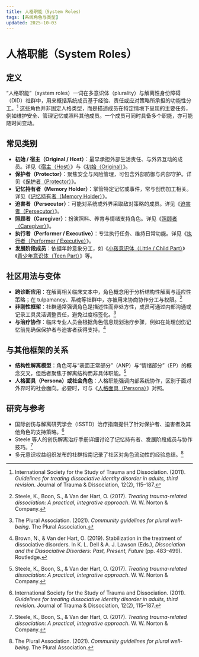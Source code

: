 ```yaml
---
title: 人格职能（System Roles）
tags: [系统角色与类型]
updated: 2025-10-03
---
```


# 人格职能（System Roles）

## 定义

“人格职能”（system roles）一词在多意识体（plurality）与解离性身份障碍（DID）社群中，用来概括系统成员基于经验、责任或应对策略所承担的功能性分工。[^isstd2011] 这些角色并非固定人格类型，而是描述成员在特定情境下呈现的主要任务，例如维护安全、管理记忆或照料其他成员。一个成员可同时具备多个职能，亦可能随时间变动。

## 常见类别

- **初始 / 宿主（Original / Host）**：最早承担外部生活责任、与外界互动的成员。详见《[宿主（Host）](entries/Host.md)》与《[初始（Original）](entries/Original.md)》。
- **保护者（Protector）**：聚焦安全与风险管理，可包含外部防御与内部守护。详见《[保护者（Protector）](entries/Protector.md)》。
- **记忆持有者（Memory Holder）**：掌管特定记忆或事件，常与创伤加工相关。详见《[记忆持有者（Memory Holder）](entries/Memory-Holder.md)》。
- **迫害者（Persecutor）**：可能对系统或外界采取敌对策略的成员。详见《[迫害者（Persecutor）](entries/Persecutor.md)》。
- **照顾者（Caregiver）**：扮演照料、养育与情绪支持角色。详见《[照顾者（Caregiver）](entries/Caregiver.md)》。
- **执行者（Performer / Executive）**：专注执行任务、维持日常功能。详见《[执行者（Performer / Executive）](entries/Performer-Executive.md)》。
- **发展阶段成员**：依据年龄意象分工，如《[小孩意识体（Little / Child Part）](entries/Little.md)》《[青少年意识体（Teen Part）](entries/Teen.md)》等。

## 社区用法与变体

- **跨诊断应用**：在解离相关临床文本中，角色概念用于分析结构性解离与适应性策略；在 tulpamancy、系魂等社群中，亦被用来协商协作分工与权限。[^steele2017]
- **非刚性框架**：社群通常强调角色是描述性而非处方性，成员可通过内部沟通或记录工具灵活调整责任，避免过度标签化。[^thepluralassociation2021]
- **与治疗协作**：临床专业人员会根据角色信息规划治疗步骤，例如在处理创伤记忆前先确保保护者与迫害者获得支持。[^brown2019]

## 与其他框架的关系

- **结构性解离模型**：角色可与“表面正常部分”（ANP）与“情绪部分”（EP）的概念交叉，但后者聚焦于解离结构而非具体职能。[^steele2017]
- **人格面具（Persona）或社会角色**：人格职能强调内部系统协作，区别于面对外界时的社会面向。必要时，可与《[人格面具（Persona）](entries/Persona.md)》对照。

## 研究与参考

- 国际创伤与解离研究学会（ISSTD）治疗指南提供了针对保护者、迫害者及其他角色的支持策略。[^isstd2011]
- Steele 等人的创伤解离治疗手册详细讨论了记忆持有者、发展阶段成员与协作技巧。[^steele2017]
- 多元意识权益组织发布的社群指南记录了社区对角色流动性的经验总结。[^thepluralassociation2021]

[^isstd2011]: International Society for the Study of Trauma and Dissociation. (2011). *Guidelines for treating dissociative identity disorder in adults, third revision*. Journal of Trauma & Dissociation, 12(2), 115–187.
[^steele2017]: Steele, K., Boon, S., & Van der Hart, O. (2017). *Treating trauma-related dissociation: A practical, integrative approach*. W. W. Norton & Company.
[^brown2019]: Brown, N., & Van der Hart, O. (2019). Stabilization in the treatment of dissociative disorders. In K. L. Dell & A. J. Lawson (Eds.), *Dissociation and the Dissociative Disorders: Past, Present, Future* (pp. 483–499). Routledge.
[^thepluralassociation2021]: The Plural Association. (2021). *Community guidelines for plural well-being*. The Plural Association.

